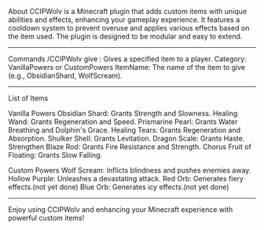 About
CCIPWolv is a Minecraft plugin that adds custom items with unique abilities and effects, enhancing your gameplay experience. 
It features a cooldown system to prevent overuse and applies various effects based on the item used. 
The plugin is designed to be modular and easy to extend.

---------------------------------------------------------------------------------------- 

Commands
/CCIPWolv give <PlayerName> <Category> <ItemName>: Gives a specified item to a player.
Category: VanillaPowers or CustomPowers
ItemName: The name of the item to give (e.g., ObsidianShard, WolfScream).

---------------------------------------------------------------------------------------- 

List of Items

  Vanilla Powers
      Obsidian Shard: Grants Strength and Slowness.
      Healing Wand: Grants Regeneration and Speed.
      Prismarine Pearl: Grants Water Breathing and Dolphin's Grace.
      Healing Tears: Grants Regeneration and Absorption.
      Shulker Shell: Grants Levitation.
      Dragon Scale: Grants Haste.
      Strengthen Blaze Rod: Grants Fire Resistance and Strength.
      Chorus Fruit of Floating: Grants Slow Falling.
      
  Custom Powers
    Wolf Scream: Inflicts blindness and pushes enemies away.
    Hollow Purple: Unleashes a devastating attack.
    Red Orb: Generates fiery effects.(not yet done)
    Blue Orb: Generates icy effects.(not yet done)

----------------------------------------------------------------------------------------    
Enjoy using CCIPWolv and enhancing your Minecraft experience with powerful custom items!
